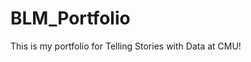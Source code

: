 # BLM_Portfolio
This is my portfolio for Telling Stories with Data at CMU!

<div class="flourish-embed flourish-chart" data-src="visualisation/7642597"><script src="https://public.flourish.studio/resources/embed.js"></script></div>
